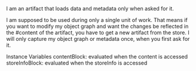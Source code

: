I am an artifact that loads data and metadata only when asked for it.

I am supposed to be used during only a single unit of work. That means if you want to modify my object graph and want the changes be reflected in the #content of the artifact, you have to get a new artifact from the store. I will only capture my object graph or metadata once, when you first ask for it.

Instance Variables
	contentBlock:		<Block> evaluated when the content is accessed
	storeInfoBlock:		<Block> evaluated when the storeInfo is accessed